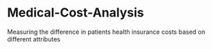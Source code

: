 # Medical-Cost-Analysis
Measuring the difference in patients health insurance costs based on different attributes

